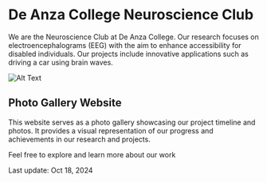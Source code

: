 # De Anza College Neuroscience Club

We are the Neuroscience Club at De Anza College. Our research focuses on electroencephalograms (EEG) with the aim to enhance accessibility for disabled individuals. Our projects include innovative applications such as driving a car using brain waves.

![Alt Text](./public/web.png)

## Photo Gallery Website

This website serves as a photo gallery showcasing our project timeline and photos. It provides a visual representation of our progress and achievements in our research and projects.

Feel free to explore and learn more about our work

Last update: Oct 18, 2024
